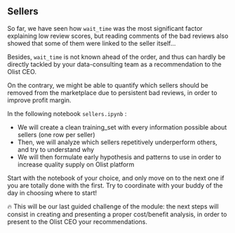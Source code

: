 ## Sellers

So far, we have seen how `wait_time` was the most significant factor explaining low review scores, but reading comments of the bad reviews also showed that some of them were linked to the seller itself...

Besides, `wait_time` is not known ahead of the order, and thus can hardly be directly tackled by your data-consulting team as a recommendation to the Olist CEO.

On the contrary, we might be able to quantify which sellers should be removed from the marketplace due to persistent bad reviews, in order to improve profit margin.

In the following notebook `sellers.ipynb` :
- We will create a clean training_set with every information possible about sellers (one row per seller)
- Then, we will analyze which sellers repetitively underperform others, and try to understand why
- We will then formulate early hypothesis and patterns to use in order to increase quality supply on Olist platform

Start with the notebook of your choice, and only move on to the next one if you are totally done with the first.
Try to coordinate with your buddy of the day in choosing where to start!

🔥 This will be our last guided challenge of the module: the next steps will consist in creating and presenting a proper cost/benefit analysis, in order to present to the Olist CEO your recommendations.

